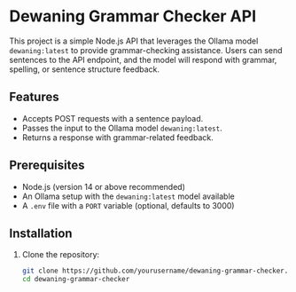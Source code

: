 # Dewaning Grammar Checker API

This project is a simple Node.js API that leverages the Ollama model `dewaning:latest` to provide grammar-checking assistance. Users can send sentences to the API endpoint, and the model will respond with grammar, spelling, or sentence structure feedback.

## Features

- Accepts POST requests with a sentence payload.
- Passes the input to the Ollama model `dewaning:latest`.
- Returns a response with grammar-related feedback.

## Prerequisites

- Node.js (version 14 or above recommended)
- An Ollama setup with the `dewaning:latest` model available
- A `.env` file with a `PORT` variable (optional, defaults to 3000)

## Installation

1. Clone the repository:

   ```bash
   git clone https://github.com/yourusername/dewaning-grammar-checker.git
   cd dewaning-grammar-checker
